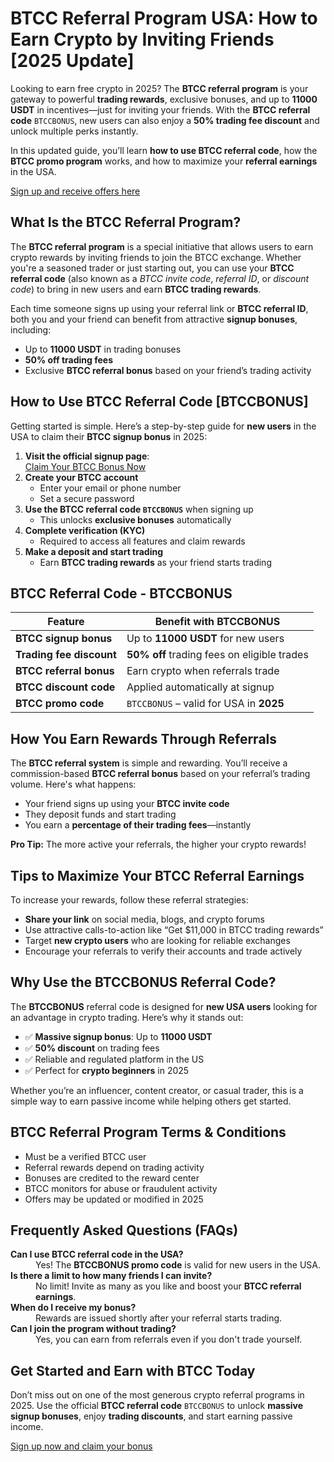 

<h1>BTCC Referral Program USA: How to Earn Crypto by Inviting Friends [2025 Update]</h1>

<p>Looking to earn free crypto in 2025? The <strong>BTCC referral program</strong> is your gateway to powerful <strong>trading rewards</strong>, exclusive bonuses, and up to <strong>11000 USDT</strong> in incentives—just for inviting your friends. With the <strong>BTCC referral code</strong> <code>BTCCBONUS</code>, new users can also enjoy a <strong>50% trading fee discount</strong> and unlock multiple perks instantly.</p>
<p>In this updated guide, you’ll learn <strong>how to use BTCC referral code</strong>, how the <strong>BTCC promo program</strong> works, and how to maximize your <strong>referral earnings</strong> in the USA.</p>
<p><a href="https://partner.btcc.com/us/c/BTCCBONUS/9303" target="_blank">Sign up and receive offers here</a></p>

<img src="https://images.mirror-media.xyz/publication-images/ueC9oOHfKwXrYumG_JCkP.jpeg?height=500&amp;width=1000" decoding="async" data-nimg="fill" class="css-xah9so" style="position: absolute; inset: 0px; box-sizing: border-box; padding: 0px; border: none; margin: auto; display: block; width: 0px; height: 0px; min-width: 100%; max-width: 100%; min-height: 100%; max-height: 100%;">
<h2>What Is the BTCC Referral Program?</h2>

<p>The <strong>BTCC referral program</strong> is a special initiative that allows users to earn crypto rewards by inviting friends to join the BTCC exchange. Whether you're a seasoned trader or just starting out, you can use your <strong>BTCC referral code</strong> (also known as a <em>BTCC invite code</em>, <em>referral ID</em>, or <em>discount code</em>) to bring in new users and earn <strong>BTCC trading rewards</strong>.</p>

<p>Each time someone signs up using your referral link or <strong>BTCC referral ID</strong>, both you and your friend can benefit from attractive <strong>signup bonuses</strong>, including:</p>

<ul>
  <li>Up to <strong>11000 USDT</strong> in trading bonuses</li>
  <li><strong>50% off trading fees</strong></li>
  <li>Exclusive <strong>BTCC referral bonus</strong> based on your friend’s trading activity</li>
</ul>

<h2>How to Use BTCC Referral Code [BTCCBONUS]</h2>

<p>Getting started is simple. Here’s a step-by-step guide for <strong>new users</strong> in the USA to claim their <strong>BTCC signup bonus</strong> in 2025:</p>

<ol>
  <li><strong>Visit the official signup page</strong>:<br />
    <a href="https://partner.btcc.com/us/c/BTCCBONUS/9303" class="cta-button" target="_blank" rel="noopener noreferrer">Claim Your BTCC Bonus Now</a>
  </li>
  <li><strong>Create your BTCC account</strong>
    <ul>
      <li>Enter your email or phone number</li>
      <li>Set a secure password</li>
    </ul>
  </li>
  <li><strong>Use the BTCC referral code <code>BTCCBONUS</code></strong> when signing up
    <ul>
      <li>This unlocks <strong>exclusive bonuses</strong> automatically</li>
    </ul>
  </li>
  <li><strong>Complete verification (KYC)</strong>
    <ul>
      <li>Required to access all features and claim rewards</li>
    </ul>
  </li>
  <li><strong>Make a deposit and start trading</strong>
    <ul>
      <li>Earn <strong>BTCC trading rewards</strong> as your friend starts trading</li>
    </ul>
  </li>
</ol>

<h2>BTCC Referral Code - BTCCBONUS</h2>

<table>
  <thead>
    <tr>
      <th>Feature</th>
      <th>Benefit with BTCCBONUS</th>
    </tr>
  </thead>
  <tbody>
    <tr>
      <td><strong>BTCC signup bonus</strong></td>
      <td>Up to <strong>11000 USDT</strong> for new users</td>
    </tr>
    <tr>
      <td><strong>Trading fee discount</strong></td>
      <td><strong>50% off</strong> trading fees on eligible trades</td>
    </tr>
    <tr>
      <td><strong>BTCC referral bonus</strong></td>
      <td>Earn crypto when referrals trade</td>
    </tr>
    <tr>
      <td><strong>BTCC discount code</strong></td>
      <td>Applied automatically at signup</td>
    </tr>
    <tr>
      <td><strong>BTCC promo code</strong></td>
      <td><code>BTCCBONUS</code> – valid for USA in <strong>2025</strong></td>
    </tr>
  </tbody>
</table>

<h2>How You Earn Rewards Through Referrals</h2>

<p>The <strong>BTCC referral system</strong> is simple and rewarding. You’ll receive a commission-based <strong>BTCC referral bonus</strong> based on your referral’s trading volume. Here's what happens:</p>

<ul>
  <li>Your friend signs up using your <strong>BTCC invite code</strong></li>
  <li>They deposit funds and start trading</li>
  <li>You earn a <strong>percentage of their trading fees</strong>—instantly</li>
</ul>

<p><strong>Pro Tip:</strong> The more active your referrals, the higher your crypto rewards!</p>

<h2>Tips to Maximize Your BTCC Referral Earnings</h2>

<p>To increase your rewards, follow these referral strategies:</p>

<ul>
  <li><strong>Share your link</strong> on social media, blogs, and crypto forums</li>
  <li>Use attractive calls-to-action like “Get $11,000 in BTCC trading rewards”</li>
  <li>Target <strong>new crypto users</strong> who are looking for reliable exchanges</li>
  <li>Encourage your referrals to verify their accounts and trade actively</li>
</ul>

<h2>Why Use the BTCCBONUS Referral Code?</h2>

<p>The <strong>BTCCBONUS</strong> referral code is designed for <strong>new USA users</strong> looking for an advantage in crypto trading. Here’s why it stands out:</p>

<ul>
  <li>✅ <strong>Massive signup bonus</strong>: Up to <strong>11000 USDT</strong></li>
  <li>✅ <strong>50% discount</strong> on trading fees</li>
  <li>✅ Reliable and regulated platform in the US</li>
  <li>✅ Perfect for <strong>crypto beginners</strong> in 2025</li>
</ul>

<p>Whether you’re an influencer, content creator, or casual trader, this is a simple way to earn passive income while helping others get started.</p>

<h2>BTCC Referral Program Terms &amp; Conditions</h2>

<ul>
  <li>Must be a verified BTCC user</li>
  <li>Referral rewards depend on trading activity</li>
  <li>Bonuses are credited to the reward center</li>
  <li>BTCC monitors for abuse or fraudulent activity</li>
  <li>Offers may be updated or modified in 2025</li>
</ul>

<h2>Frequently Asked Questions (FAQs)</h2>

<dl>
  <dt><strong>Can I use BTCC referral code in the USA?</strong></dt>
  <dd>Yes! The <strong>BTCCBONUS promo code</strong> is valid for new users in the USA.</dd>

  <dt><strong>Is there a limit to how many friends I can invite?</strong></dt>
  <dd>No limit! Invite as many as you like and boost your <strong>BTCC referral earnings</strong>.</dd>

  <dt><strong>When do I receive my bonus?</strong></dt>
  <dd>Rewards are issued shortly after your referral starts trading.</dd>

  <dt><strong>Can I join the program without trading?</strong></dt>
  <dd>Yes, you can earn from referrals even if you don't trade yourself.</dd>
</dl>

<h2>Get Started and Earn with BTCC Today</h2>

<p>Don’t miss out on one of the most generous crypto referral programs in 2025. Use the official <strong>BTCC referral code</strong> <code>BTCCBONUS</code> to unlock <strong>massive signup bonuses</strong>, enjoy <strong>trading discounts</strong>, and start earning passive income.</p>

<p><a href="https://partner.btcc.com/us/c/BTCCBONUS/9303" class="cta-button" target="_blank" rel="noopener noreferrer">Sign up now and claim your bonus</a></p>

</body>
</html>
